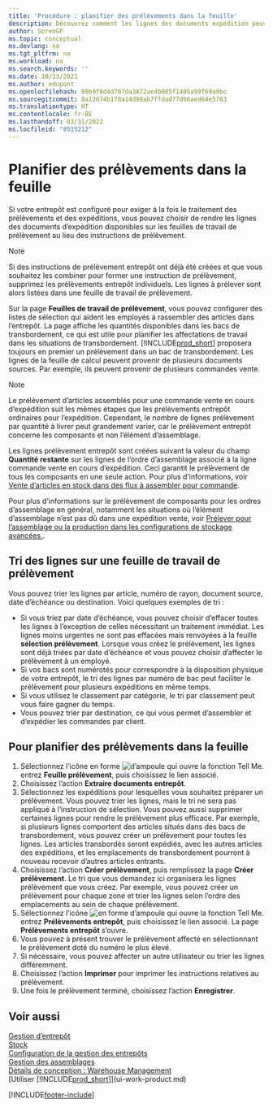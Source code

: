 ```yaml
---
title: 'Procédure : planifier des prélèvements dans la feuille'
description: Découvrez comment les lignes des documents expédition peuvent être mises à disposition sur les feuilles de travail de prélèvement pour les magasiniers.
author: SorenGP
ms.topic: conceptual
ms.devlang: na
ms.tgt_pltfrm: na
ms.workload: na
ms.search.keywords: ''
ms.date: 10/13/2021
ms.author: edupont
ms.openlocfilehash: 09b9f0d4d707da3872ae4b085f1405a99f69a9bc
ms.sourcegitcommit: 8a12074b170a14d98ab7ffdad77d66aed64e5783
ms.translationtype: HT
ms.contentlocale: fr-BE
ms.lasthandoff: 03/31/2022
ms.locfileid: "8515212"
---
```

# <a name="plan-picks-in-worksheets"></a>Planifier des prélèvements dans la feuille

Si votre entrepôt est configuré pour exiger à la fois le traitement des prélèvements et des expéditions, vous pouvez choisir de rendre les lignes des documents d’expédition disponibles sur les feuilles de travail de prélèvement au lieu des instructions de prélèvement.  

> [!NOTE]  
> Si des instructions de prélèvement entrepôt ont déjà été créées et que vous souhaitez les combiner pour former une instruction de prélèvement, supprimez les prélèvements entrepôt individuels. Les lignes à prélever sont alors listées dans une feuille de travail de prélèvement.  

Sur la page **Feuilles de travail de prélèvement**, vous pouvez configurer des listes de sélection qui aident les employés à rassembler des articles dans l’entrepôt. La page affiche les quantités disponibles dans les bacs de transbordement, ce qui est utile pour planifier les affectations de travail dans les situations de transbordement. [!INCLUDE[prod_short](includes/prod_short.md)] proposera toujours en premier un prélèvement dans un bac de transbordement. Les lignes de la feuille de calcul peuvent provenir de plusieurs documents sources. Par exemple, ils peuvent provenir de plusieurs commandes vente. 

> [!NOTE]  
> Le prélèvement d’articles assemblés pour une commande vente en cours d’expédition suit les mêmes étapes que les prélèvements entrepôt ordinaires pour l’expédition. Cependant, le nombre de lignes prélèvement par quantité à livrer peut grandement varier, car le prélèvement entrepôt concerne les composants et non l’élément d’assemblage.  
>
> Les lignes prélèvement entrepôt sont créées suivant la valeur du champ **Quantité restante** sur les lignes de l’ordre d’assemblage associé à la ligne commande vente en cours d’expédition. Ceci garantit le prélèvement de tous les composants en une seule action. Pour plus d’informations, voir [Vente d’articles en stock dans des flux à assembler pour commande](assembly-how-to-sell-inventory-items-in-assemble-to-order-flows.md).  
>
> Pour plus d’informations sur le prélèvement de composants pour les ordres d’assemblage en général, notamment les situations où l’élément d’assemblage n’est pas dû dans une expédition vente, voir [Prélever pour l’assemblage ou la production dans les configurations de stockage avancées.](warehouse-how-to-pick-for-internal-operations-in-advanced-warehousing.md).  

## <a name="sorting-lines-on-a-pick-worksheet"></a>Tri des lignes sur une feuille de travail de prélèvement
Vous pouvez trier les lignes par article, numéro de rayon, document source, date d’échéance ou destination. Voici quelques exemples de tri :

* Si vous triez par date d’échéance, vous pouvez choisir d’effacer toutes les lignes à l’exception de celles nécessitant un traitement immédiat. Les lignes moins urgentes ne sont pas effacées mais renvoyées à la feuille **sélection prélèvement**. Lorsque vous créez le prélèvement, les lignes sont déjà triées par date d’échéance et vous pouvez choisir d’affecter le prélèvement à un employé.
* Si vos bacs sont numérotés pour correspondre à la disposition physique de votre entrepôt, le tri des lignes par numéro de bac peut faciliter le prélèvement pour plusieurs expéditions en même temps. 
* Si vous utilisez le classement par catégorie, le tri par classement peut vous faire gagner du temps. 
* Vous pouvez trier par destination, ce qui vous permet d’assembler et d’expédier les commandes par client.

## <a name="to-plan-picks-in-the-worksheet"></a>Pour planifier des prélèvements dans la feuille

1. Sélectionnez l’icône en forme ![d’ampoule qui ouvre la fonction Tell Me.](media/ui-search/search_small.png "Dites-moi ce que vous voulez faire") entrez **Feuille prélèvement**, puis choisissez le lien associé.  
2. Choisissez l’action **Extraire documents entrepôt**.  
3. Sélectionnez les expéditions pour lesquelles vous souhaitez préparer un prélèvement. Vous pouvez trier les lignes, mais le tri ne sera pas appliqué à l’instruction de sélection. Vous pouvez aussi supprimer certaines lignes pour rendre le prélèvement plus efficace. Par exemple, si plusieurs lignes comportent des articles situés dans des bacs de transbordement, vous pouvez créer un prélèvement pour toutes les lignes. Les articles transbordés seront expédiés, avec les autres articles des expéditions, et les emplacements de transbordement pourront à nouveau recevoir d’autres articles entrants.  
4. Choisissez l’action **Créer prélèvement**, puis remplissez la page **Créer prélèvement**. Le tri que vous demandez ici organisera les lignes prélèvement que vous créez. Par exemple, vous pouvez créer un prélèvement pour chaque zone et trier les lignes selon l’ordre des emplacements au sein de chaque prélèvement.  
5. Sélectionnez l’icône ![en forme d’ampoule qui ouvre la fonction Tell Me.](media/ui-search/search_small.png "Dites-moi ce que vous voulez faire") entrez **Prélèvements entrepôt**, puis choisissez le lien associé. La page **Prélèvements entrepôt** s’ouvre.  
6. Vous pouvez à présent trouver le prélèvement affecté en sélectionnant le prélèvement doté du numéro le plus élevé.  
7. Si nécessaire, vous pouvez affecter un autre utilisateur ou trier les lignes différemment.  
8. Choisissez l’action **Imprimer** pour imprimer les instructions relatives au prélèvement.  
9. Une fois le prélèvement terminé, choisissez l’action **Enregistrer**.  

## <a name="see-also"></a>Voir aussi

[Gestion d’entrepôt](warehouse-manage-warehouse.md)  
[Stock](inventory-manage-inventory.md)  
[Configuration de la gestion des entrepôts](warehouse-setup-warehouse.md)  
[Gestion des assemblages](assembly-assemble-items.md)  
[Détails de conception : Warehouse Management](design-details-warehouse-management.md)  
[Utiliser [!INCLUDE[prod_short](includes/prod_short.md)]](ui-work-product.md)  


[!INCLUDE[footer-include](includes/footer-banner.md)]